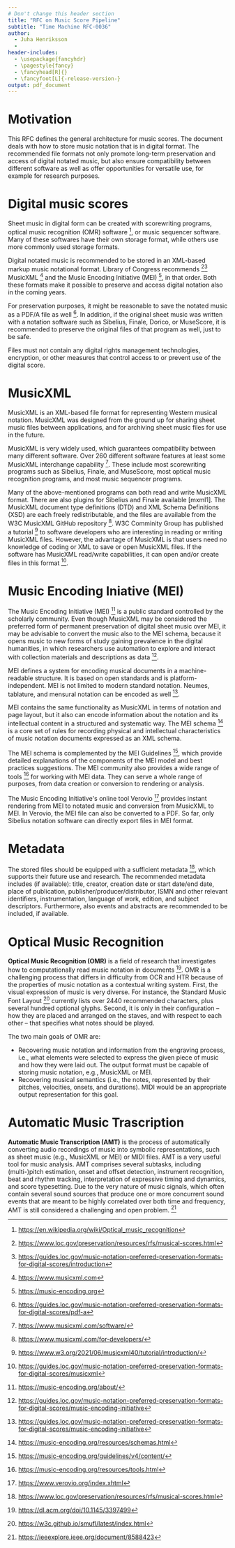 ```yaml
---
# Don't change this header section
title: "RFC on Music Score Pipeline"
subtitle: "Time Machine RFC-0036"
author:
  - Juha Henriksson
  - 
header-includes:
  - \usepackage{fancyhdr}
  - \pagestyle{fancy}
  - \fancyhead[R]{}
  - \fancyfoot[L]{-release-version-}
output: pdf_document
---
```


# Motivation

This RFC defines the general architecture for music scores. The document deals with how to store music notation that is in digital format. The recommended file formats not only promote long-term preservation and access of digital notated music, but also ensure compatibility between different software as well as offer opportunities for versatile use, for example for research purposes.

# Digital music scores

Sheet music in digital form can be created with scorewriting programs, optical music recognition (OMR) software [^wiki], or music sequencer software. Many of these softwares have their own storage format, while others use more commonly used storage formats.

Digital notated music is recommended to be stored in an XML-based markup music notational format. Library of Congress recommends [^loc1][^loc2] MusicXML [^mxml1]  and the Music Encoding Initiative (MEI) [^mei1], in that order. Both these formats make it possible to preserve and access digital notation also in the coming years.

For preservation purposes, it might be reasonable to save the notated music as a PDF/A file as well [^loc3]. In addition, if the original sheet music was written with a notation software such as Sibelius, Finale, Dorico, or MuseScore, it is recommended to preserve the original files of that program as well, just to be safe. 

Files must not contain any digital rights management technologies, encryption, or other measures that control access to or prevent use of the digital score.

# MusicXML

MusicXML is an XML-based file format for representing Western musical notation. MusicXML was designed from the ground up for sharing sheet music files between applications, and for archiving sheet music files for use in the future.
 
MusicXML is very widely used, which guarantees compatibility between many different software. Over 260 different software features at least some MusicXML interchange capability [^mxml2]. These include most scorewriting programs such as Sibelius, Finale, and MuseScore, most optical music recognition programs, and most music sequencer programs. 

Many of the above-mentioned programs can both read and write MusicXML format. There are also plugins for Sibelius and Finale available [mxml1]. The MusicXML document type definitions (DTD) and XML Schema Definitions (XSD) are each freely redistributable, and the files are available from the W3C MusicXML GitHub repository [^mxml3]. W3C Comminity Group has published a tutorial [^w3] to software developers who are interesting in reading or writing MusicXML files. However, the advantage of MusicXML is that users need no knowledge of coding or XML to save or open MusicXML files. If the software has MusicXML read/write capabilities, it can open and/or create files in this format [^loc4].

# Music Encoding Iniative (MEI)

The Music Encoding Initiative (MEI) [^mei2] is a public standard controlled by the scholarly community. Even though MusicXML may be considered the preferred form of permanent preservation of digital sheet music over MEI, it may be advisable to convert the music also to the MEI schema, because it opens music to new forms of study gaining prevalence in the digital humanities, in which researchers use automation to explore and interact with collection materials and descriptions as data [^loc5].

MEI defines a system for encoding musical documents in a machine-readable structure. It is based on open standards and is platform-independent. MEI is not limited to modern standard notation. Neumes, tablature, and mensural notation can be encoded as well [^loc5].

MEI contains the same functionality as MusicXML in terms of notation and page layout, but it also can encode information about the notation and its intellectual content in a structured and systematic way. The MEI schema [^mei3] is a core set of rules for recording physical and intellectual characteristics of music notation documents expressed as an XML schema. 

The MEI schema is complemented by the MEI Guidelines [^mei4], which provide detailed explanations of the components of the MEI model and best practices suggestions. The MEI community also provides a wide range of tools [^mei5] for working with MEI data. They can serve a whole range of purposes, from data creation or conversion to rendering or analysis. 

The Music Encoding Initiative's online tool Verovio [^vero] provides instant rendering from MEI to notated music and conversion from MusicXML to MEI. In Verovio, the MEI file can also be converted to a PDF. So far, only Sibelius notation software can directly export files in MEI format.

# Metadata

The stored files should be equipped with a sufficient metadata [^loc1], which supports their future use and research. The recommended metadata includes (if available): title, creator, creation date or start date/end date, place of publication, publisher/producer/distributor, ISMN and other relevant identifiers, instrumentation, language of work, edition, and subject descriptors. Furthermore, also events and abstracts are recommended to be included, if available.

# Optical Music Recognition

**Optical Music Recognition (OMR)** is a field of research that investigates how to computationally read music notation in documents [^dl1]. OMR is a challenging process that differs in difficulty from OCR and HTR because of the properties of music notation as a contextual writing system. First, the visual expression of music is very diverse. For instance, the Standard Music Font Layout [^smufl1] currently lists over 2440 recommended characters, plus several hundred optional glyphs. Second, it is only in their configuration – how they are placed and arranged on the staves, and with respect to each other – that specifies what notes should be played.

The two main goals of OMR are: 
- Recovering music notation and information from the engraving process, i.e., what elements were selected to express the given piece of music and how they were laid out. The output format must be capable of storing music notation, e.g., MusicXML or MEI. 
- Recovering musical semantics (i.e., the notes, represented by their pitches, velocities, onsets, and durations). MIDI would be an appropriate output representation for this goal.

# Automatic Music Trascription

**Automatic Music Transcription (AMT)** is the process of automatically converting audio recordings of music into symbolic representations, such as sheet music (e.g., MusicXML or MEI) or MIDI files. AMT is a very useful tool for music analysis. AMT comprises several subtasks, including (multi-)pitch estimation, onset and offset detection, instrument recognition, beat and rhythm tracking, interpretation of expressive timing and dynamics, and score typesetting. Due to the very nature of music signals, which often contain several sound sources that produce one or more concurrent sound events that are meant to be highly correlated over both time and frequency, AMT is still considered a challenging and open problem. [^ieee1]


<!-- Footnote content. Only alphanumeric characters and underscores are allowed. Please keep alphabetical sorting -->

[^dl1]: <https://dl.acm.org/doi/10.1145/3397499>
[^loc1]: <https://www.loc.gov/preservation/resources/rfs/musical-scores.html>
[^loc2]: <https://guides.loc.gov/music-notation-preferred-preservation-formats-for-digital-scores/introduction>
[^loc3]: <https://guides.loc.gov/music-notation-preferred-preservation-formats-for-digital-scores/pdf-a>
[^w3]: <https://www.w3.org/2021/06/musicxml40/tutorial/introduction/>
[^loc4]: <https://guides.loc.gov/music-notation-preferred-preservation-formats-for-digital-scores/musicxml>
[^loc5]: <https://guides.loc.gov/music-notation-preferred-preservation-formats-for-digital-scores/music-encoding-initiative>
[^ieee1]: <https://ieeexplore.ieee.org/document/8588423>
[^mei1]: <https://music-encoding.org>
[^mei2]: <https://music-encoding.org/about/>
[^mei3]: <https://music-encoding.org/resources/schemas.html>
[^mei4]: <https://music-encoding.org/guidelines/v4/content/>
[^mei5]: <https://music-encoding.org/resources/tools.html>
[^mxml1]: <https://www.musicxml.com>
[^mxml2]: <https://www.musicxml.com/software/>
[^mxml3]: <https://www.musicxml.com/for-developers/>
[^smufl1]: <https://w3c.github.io/smufl/latest/index.html>
[^vero]: <https://www.verovio.org/index.xhtml>
[^wiki]: <https://en.wikipedia.org/wiki/Optical_music_recognition>
